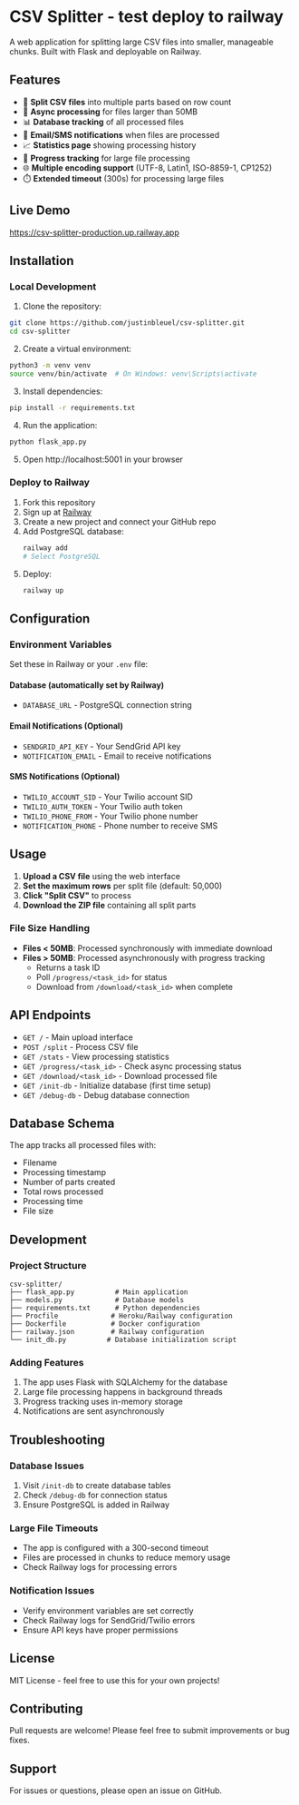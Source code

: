 # CSV Splitter - test deploy to railway

A web application for splitting large CSV files into smaller, manageable chunks. Built with Flask and deployable on Railway.

## Features

- 📁 **Split CSV files** into multiple parts based on row count
- 🚀 **Async processing** for files larger than 50MB
- 📊 **Database tracking** of all processed files
- 📧 **Email/SMS notifications** when files are processed
- 📈 **Statistics page** showing processing history
- 🔄 **Progress tracking** for large file processing
- 🌐 **Multiple encoding support** (UTF-8, Latin1, ISO-8859-1, CP1252)
- ⏱️ **Extended timeout** (300s) for processing large files

## Live Demo

https://csv-splitter-production.up.railway.app

## Installation

### Local Development

1. Clone the repository:
```bash
git clone https://github.com/justinbleuel/csv-splitter.git
cd csv-splitter
```

2. Create a virtual environment:
```bash
python3 -m venv venv
source venv/bin/activate  # On Windows: venv\Scripts\activate
```

3. Install dependencies:
```bash
pip install -r requirements.txt
```

4. Run the application:
```bash
python flask_app.py
```

5. Open http://localhost:5001 in your browser

### Deploy to Railway

1. Fork this repository
2. Sign up at [Railway](https://railway.app)
3. Create a new project and connect your GitHub repo
4. Add PostgreSQL database:
   ```bash
   railway add
   # Select PostgreSQL
   ```
5. Deploy:
   ```bash
   railway up
   ```

## Configuration

### Environment Variables

Set these in Railway or your `.env` file:

#### Database (automatically set by Railway)
- `DATABASE_URL` - PostgreSQL connection string

#### Email Notifications (Optional)
- `SENDGRID_API_KEY` - Your SendGrid API key
- `NOTIFICATION_EMAIL` - Email to receive notifications

#### SMS Notifications (Optional)
- `TWILIO_ACCOUNT_SID` - Your Twilio account SID
- `TWILIO_AUTH_TOKEN` - Your Twilio auth token
- `TWILIO_PHONE_FROM` - Your Twilio phone number
- `NOTIFICATION_PHONE` - Phone number to receive SMS

## Usage

1. **Upload a CSV file** using the web interface
2. **Set the maximum rows** per split file (default: 50,000)
3. **Click "Split CSV"** to process
4. **Download the ZIP file** containing all split parts

### File Size Handling

- **Files < 50MB**: Processed synchronously with immediate download
- **Files > 50MB**: Processed asynchronously with progress tracking
  - Returns a task ID
  - Poll `/progress/<task_id>` for status
  - Download from `/download/<task_id>` when complete

## API Endpoints

- `GET /` - Main upload interface
- `POST /split` - Process CSV file
- `GET /stats` - View processing statistics
- `GET /progress/<task_id>` - Check async processing status
- `GET /download/<task_id>` - Download processed file
- `GET /init-db` - Initialize database (first time setup)
- `GET /debug-db` - Debug database connection

## Database Schema

The app tracks all processed files with:
- Filename
- Processing timestamp
- Number of parts created
- Total rows processed
- Processing time
- File size

## Development

### Project Structure
```
csv-splitter/
├── flask_app.py          # Main application
├── models.py             # Database models
├── requirements.txt      # Python dependencies
├── Procfile             # Heroku/Railway configuration
├── Dockerfile           # Docker configuration
├── railway.json         # Railway configuration
└── init_db.py          # Database initialization script
```

### Adding Features

1. The app uses Flask with SQLAlchemy for the database
2. Large file processing happens in background threads
3. Progress tracking uses in-memory storage
4. Notifications are sent asynchronously

## Troubleshooting

### Database Issues
1. Visit `/init-db` to create database tables
2. Check `/debug-db` for connection status
3. Ensure PostgreSQL is added in Railway

### Large File Timeouts
- The app is configured with a 300-second timeout
- Files are processed in chunks to reduce memory usage
- Check Railway logs for processing errors

### Notification Issues
- Verify environment variables are set correctly
- Check Railway logs for SendGrid/Twilio errors
- Ensure API keys have proper permissions

## License

MIT License - feel free to use this for your own projects!

## Contributing

Pull requests are welcome! Please feel free to submit improvements or bug fixes.

## Support

For issues or questions, please open an issue on GitHub.
